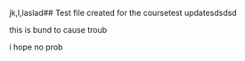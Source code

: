 jk,l,laslad## Test file created for the coursetest updatesdsdsd

this is bund to cause troub

i hope no prob